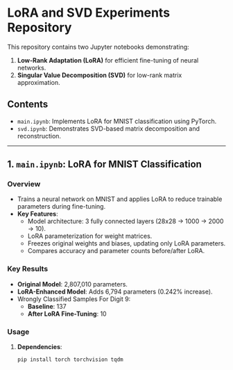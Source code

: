 # LoRA and SVD Experiments Repository

This repository contains two Jupyter notebooks demonstrating:
1. **Low-Rank Adaptation (LoRA)** for efficient fine-tuning of neural networks.
2. **Singular Value Decomposition (SVD)** for low-rank matrix approximation.

## Contents
- `main.ipynb`: Implements LoRA for MNIST classification using PyTorch.
- `svd.ipynb`: Demonstrates SVD-based matrix decomposition and reconstruction.

---

## 1. `main.ipynb`: LoRA for MNIST Classification

### Overview
- Trains a neural network on MNIST and applies LoRA to reduce trainable parameters during fine-tuning.
- **Key Features**:
  - Model architecture: 3 fully connected layers (28x28 → 1000 → 2000 → 10).
  - LoRA parameterization for weight matrices.
  - Freezes original weights and biases, updating only LoRA parameters.
  - Compares accuracy and parameter counts before/after LoRA.

### Key Results
- **Original Model**: 2,807,010 parameters.
- **LoRA-Enhanced Model**: Adds 6,794 parameters (0.242% increase).
- Wrongly Classified Samples For Digit 9:
  - **Baseline**: 137
  - **After LoRA Fine-Tuning**: 10 

### Usage
1. **Dependencies**: 
   ```bash
   pip install torch torchvision tqdm
